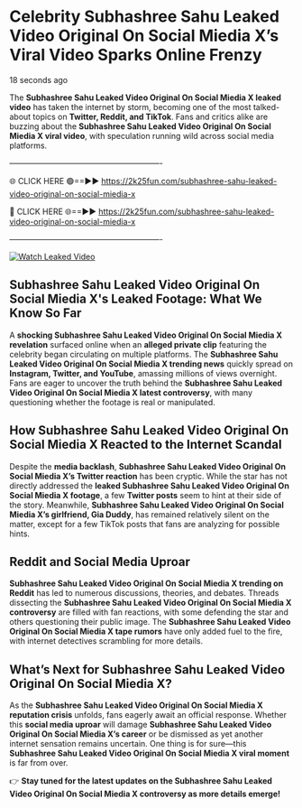# Celebrity Subhashree Sahu Leaked Video Original On Social Miedia X’s Viral Video Sparks Online Frenzy

18 seconds ago

The **Subhashree Sahu Leaked Video Original On Social Miedia X leaked video** has taken the internet by storm, becoming one of the most talked-about topics on **Twitter, Reddit, and TikTok**. Fans and critics alike are buzzing about the **Subhashree Sahu Leaked Video Original On Social Miedia X viral video**, with speculation running wild across social media platforms.

———————————————————-

🌐 CLICK HERE 🟢==►► https://2k25fun.com/subhashree-sahu-leaked-video-original-on-social-miedia-x

🔴 CLICK HERE 🌐==►► https://2k25fun.com/subhashree-sahu-leaked-video-original-on-social-miedia-x

———————————————————-

[![Watch Leaked Video](https://miro.medium.com/v2/resize:fit:828/format:webp/1*cilzJN44JGOrTw9NJCrNHA.gif "Watch Leaked Video")](https://2k25fun.com/subhashree-sahu-leaked-video-original-on-social-miedia-x)

## **Subhashree Sahu Leaked Video Original On Social Miedia X's Leaked Footage: What We Know So Far**  
A **shocking Subhashree Sahu Leaked Video Original On Social Miedia X revelation** surfaced online when an **alleged private clip** featuring the celebrity began circulating on multiple platforms. The **Subhashree Sahu Leaked Video Original On Social Miedia X trending news** quickly spread on **Instagram, Twitter, and YouTube**, amassing millions of views overnight. Fans are eager to uncover the truth behind the **Subhashree Sahu Leaked Video Original On Social Miedia X latest controversy**, with many questioning whether the footage is real or manipulated.  

## **How Subhashree Sahu Leaked Video Original On Social Miedia X Reacted to the Internet Scandal**  
Despite the **media backlash**, **Subhashree Sahu Leaked Video Original On Social Miedia X’s Twitter reaction** has been cryptic. While the star has not directly addressed the **leaked Subhashree Sahu Leaked Video Original On Social Miedia X footage**, a few **Twitter posts** seem to hint at their side of the story. Meanwhile, **Subhashree Sahu Leaked Video Original On Social Miedia X’s girlfriend, Gia Duddy**, has remained relatively silent on the matter, except for a few TikTok posts that fans are analyzing for possible hints.  

## **Reddit and Social Media Uproar**  
**Subhashree Sahu Leaked Video Original On Social Miedia X trending on Reddit** has led to numerous discussions, theories, and debates. Threads dissecting the **Subhashree Sahu Leaked Video Original On Social Miedia X controversy** are filled with fan reactions, with some defending the star and others questioning their public image. The **Subhashree Sahu Leaked Video Original On Social Miedia X tape rumors** have only added fuel to the fire, with internet detectives scrambling for more details.  

## **What’s Next for Subhashree Sahu Leaked Video Original On Social Miedia X?**  
As the **Subhashree Sahu Leaked Video Original On Social Miedia X reputation crisis** unfolds, fans eagerly await an official response. Whether this **social media uproar** will damage **Subhashree Sahu Leaked Video Original On Social Miedia X’s career** or be dismissed as yet another internet sensation remains uncertain. One thing is for sure—this **Subhashree Sahu Leaked Video Original On Social Miedia X viral moment** is far from over.  

👉 **Stay tuned for the latest updates on the Subhashree Sahu Leaked Video Original On Social Miedia X controversy as more details emerge!**  